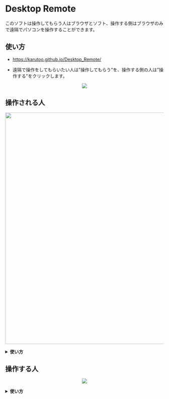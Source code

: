 # Desktop Remote


このソフトは操作してもらう人はブラウザとソフト、操作する側はブラウザのみで遠隔でパソコンを操作することができます。

## 使い方
* <a href="https://karutoo.github.io/Desktop_Remote/">https://karutoo.github.io/Desktop_Remote/</a>

* 遠隔で操作をしてもらいたい人は"操作してもらう"を、操作する側の人は"操作する"をクリックします。
<p align="center">
<img src="https://cdn.discordapp.com/attachments/227435170242756608/862862009782239232/unknown.png">
</p>

## 操作される人

<p align="center">
  <img src="https://cdn.discordapp.com/attachments/227435170242756608/862862945134444554/unknown.png"  width="738">
</p>
<details><summary><b>使い方</b></summary>

1. ソフトを"ソフトをダウンロードする"を押し.exeをダウンロードを行いそのソフトを起動してください。

2. ソフトを起動すると下の方に現在の接続状況が書かれています。ここが緑色の接続中であれば操作が可能です。
<p align="center">
  <img src="https://cdn.discordapp.com/attachments/227435170242756608/862866738352488519/unknown.png">
</p>

3. 画面共有を行うために"←このIDで画面共有をする"、"ランダムなIDで画面共有をする"どちらか好きな方を押します。

4. すると共有する画面の選択が出てきます。それの上のタブの一番左のタブを選択し、画面をクリックし共有を押してください。(モニターが複数ある場合は画面1を選択し、共有を行う。)

5. 共有が成功すると操作する方がアクセスするURLをコピーするボタンが出てきます。ここをクリックすると遠隔操作する側の人に伝えるIDが最初から入力ささったサイトに飛ぶことができるURLがコピーされます。

6. コピーしたURLをchatアプリなどに貼り、アクセスしてもらうことができれば操作される人の設定は終わりです。

</details>




## 操作する人

<p align="center">
<img src="https://cdn.discordapp.com/attachments/227435170242756608/862867272972369920/unknown.png">
</p>

<details><summary><b>使い方</b></summary>

1. 遠隔操作を行いたい相手からIDを聞き、手打ちで入力し接続するボタンを押し接続する方法と、IDが最初から打たさったURLにアクセスし、そのまま接続するを押して接続する方法があります。

2. 接続するボタンを押し、画面が表示されれば成功です。

3. 映像の上にマウスを置けば相手側のマウスを操作する事ができます。またキー入力、ドラック、ショートカットキーにも対応しています。

</details>
